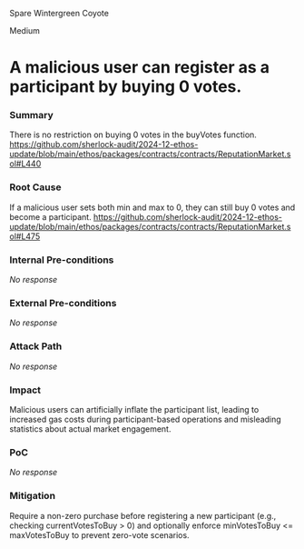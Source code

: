 Spare Wintergreen Coyote

Medium

# A malicious user can register as a participant by buying 0 votes.

### Summary

There is no restriction on buying 0 votes in the buyVotes function.
https://github.com/sherlock-audit/2024-12-ethos-update/blob/main/ethos/packages/contracts/contracts/ReputationMarket.sol#L440

### Root Cause

If a malicious user sets both min and max to 0, they can still buy 0 votes and become a participant.
https://github.com/sherlock-audit/2024-12-ethos-update/blob/main/ethos/packages/contracts/contracts/ReputationMarket.sol#L475

### Internal Pre-conditions

_No response_

### External Pre-conditions

_No response_

### Attack Path

_No response_

### Impact

Malicious users can artificially inflate the participant list, leading to increased gas costs during participant-based operations and misleading statistics about actual market engagement.

### PoC

_No response_

### Mitigation

Require a non-zero purchase before registering a new participant (e.g., checking currentVotesToBuy > 0) and optionally enforce minVotesToBuy <= maxVotesToBuy to prevent zero-vote scenarios.